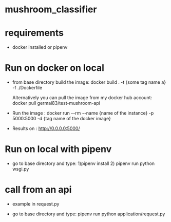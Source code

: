 # mushroom_classifier

# requirements  
- docker installed or pipenv

# Run on docker on local
- from base directory build the image: docker build . -t {some tag name a}  -f ./Dockerfile

   Alternatively you can pull the image from my docker hub account: docker pull germai83/test-mushroom-api

- Run the image : docker run --rm --name {name of the instance} -p 5000:5000 -d {tag name of the docker image}

- Results on : http://0.0.0.0:5000/

# Run on local with pipenv

- go to base directory and type: 1)pipenv install 2) pipenv run python wsgi.py

# call from an api 
- example in request.py

- go to base directory and type: pipenv run python application/request.py 
